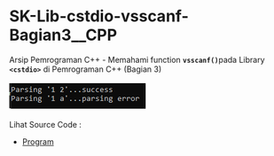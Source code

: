 # SK-Lib-cstdio-vsscanf-Bagian3__CPP
Arsip Pemrograman C++ - Memahami function <code><b>vsscanf()</b></code>pada Library <code><b>&lt;cstdio></b></code> di Pemrograman C++ (Bagian 3)<br><br>
<img src="https://github.com/RizkyKhapidsyah/SK-Lib-cstdio-vsscanf-Bagian3__CPP/blob/master/SK-Lib-cstdio-vsscanf-Bagian3__CPP/x64/result/001.PNG"><br><br>
Lihat Source Code : <br>
- <a href="https://github.com/RizkyKhapidsyah/SK-Lib-cstdio-vsscanf-Bagian3__CPP/blob/master/SK-Lib-cstdio-vsscanf-Bagian3__CPP/Source.cpp">Program</a>
